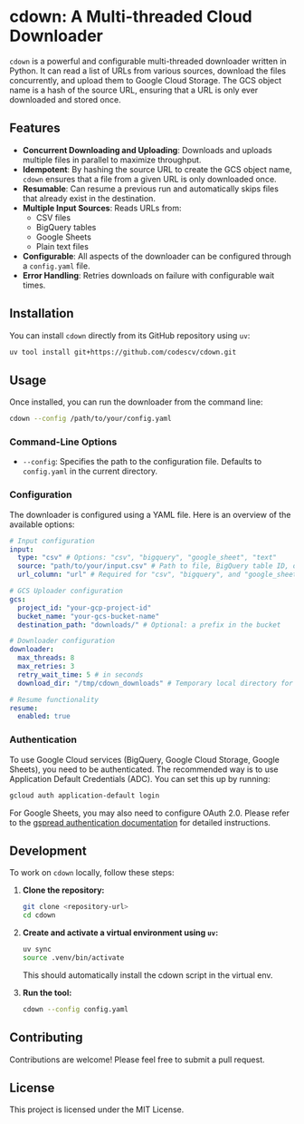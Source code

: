 # cdown: A Multi-threaded Cloud Downloader

`cdown` is a powerful and configurable multi-threaded downloader written in Python. It can read a list of URLs from various sources, download the files concurrently, and upload them to Google Cloud Storage. The GCS object name is a hash of the source URL, ensuring that a URL is only ever downloaded and stored once.

## Features

*   **Concurrent Downloading and Uploading**: Downloads and uploads multiple files in parallel to maximize throughput.
*   **Idempotent**: By hashing the source URL to create the GCS object name, `cdown` ensures that a file from a given URL is only downloaded once.
*   **Resumable**: Can resume a previous run and automatically skips files that already exist in the destination.
*   **Multiple Input Sources**: Reads URLs from:
    *   CSV files
    *   BigQuery tables
    *   Google Sheets
    *   Plain text files
*   **Configurable**: All aspects of the downloader can be configured through a `config.yaml` file.
*   **Error Handling**: Retries downloads on failure with configurable wait times.

## Installation

You can install `cdown` directly from its GitHub repository using `uv`:

```bash
uv tool install git+https://github.com/codescv/cdown.git
```

## Usage

Once installed, you can run the downloader from the command line:

```bash
cdown --config /path/to/your/config.yaml
```

### Command-Line Options

*   `--config`: Specifies the path to the configuration file. Defaults to `config.yaml` in the current directory.

### Configuration

The downloader is configured using a YAML file. Here is an overview of the available options:

```yaml
# Input configuration
input:
  type: "csv" # Options: "csv", "bigquery", "google_sheet", "text"
  source: "path/to/your/input.csv" # Path to file, BigQuery table ID, or Google Sheet name
  url_column: "url" # Required for "csv", "bigquery", and "google_sheet" types

# GCS Uploader configuration
gcs:
  project_id: "your-gcp-project-id"
  bucket_name: "your-gcs-bucket-name"
  destination_path: "downloads/" # Optional: a prefix in the bucket

# Downloader configuration
downloader:
  max_threads: 8
  max_retries: 3
  retry_wait_time: 5 # in seconds
  download_dir: "/tmp/cdown_downloads" # Temporary local directory for downloads

# Resume functionality
resume:
  enabled: true
```

### Authentication

To use Google Cloud services (BigQuery, Google Cloud Storage, Google Sheets), you need to be authenticated. The recommended way is to use Application Default Credentials (ADC). You can set this up by running:

```bash
gcloud auth application-default login
```

For Google Sheets, you may also need to configure OAuth 2.0. Please refer to the [gspread authentication documentation](https://docs.gspread.org/en/latest/oauth2.html) for detailed instructions.

## Development

To work on `cdown` locally, follow these steps:

1.  **Clone the repository:**
    ```bash
    git clone <repository-url>
    cd cdown
    ```

2.  **Create and activate a virtual environment using `uv`:**
    ```bash
    uv sync
    source .venv/bin/activate
    ```
    This should automatically install the cdown script in the virtual env.

3.  **Run the tool:**
    ```bash
    cdown --config config.yaml
    ```

## Contributing

Contributions are welcome! Please feel free to submit a pull request.

## License

This project is licensed under the MIT License.
